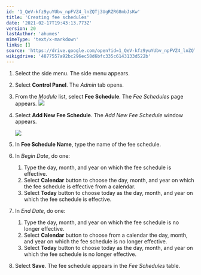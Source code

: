 ```yaml
---
id: '1_QeV-kfz9yuYUbv_npFVZ4_lnZQTj3UgRZRG8mbJsKw'
title: 'Creating fee schedules'
date: '2021-02-17T19:43:13.773Z'
version: 20
lastAuthor: 'ahumes'
mimeType: 'text/x-markdown'
links: []
source: 'https://drive.google.com/open?id=1_QeV-kfz9yuYUbv_npFVZ4_lnZQTj3UgRZRG8mbJsKw'
wikigdrive: '4877557a92bc296ec58d6bfc335c6143133d522b'
---
```

1. Select the side menu. The side menu appears.
2. Select <strong>Control Panel</strong>. The <em>Admin</em> tab opens.
3. From the <em>Module</em> list, select <strong>Fee Schedule</strong>. The <em>Fee Schedules</em> page appears.
    ![](../creating-fee-schedules.assets/36b38315b0c61269cee9bc07376ad7d7.png)
4. Select <strong>Add New Fee Schedule</strong>. The <em>Add New Fee Schedule</em> window appears. 

    ![](../creating-fee-schedules.assets/7292545162935220ef55147bb951630b.png)
5. In <strong>Fee Schedule Name</strong>, type the name of the fee schedule.
6. In <em>Begin Date</em>, do one:
    1. Type the day, month, and year on which the fee schedule is effective.
    2. Select <strong>Calendar</strong> button to choose the day, month, and year on which the fee schedule is effective from a calendar.
    3. Select <strong>Today</strong> button to choose today as the day, month, and year on which the fee schedule is effective.
7. In <em>End Date</em>, do one:
    1. Type the day, month, and year on which the fee schedule is no longer effective.
    2. Select <strong>Calendar</strong> button to choose from a calendar the day, month, and year on which the fee schedule is no longer effective.
    3. Select <strong>Today</strong> button to choose today as the day, month, and year on which the fee schedule is no longer effective.
8. Select <strong>Save</strong>. The fee schedule appears in the <em>Fee Schedules</em> table.
